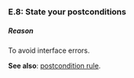 ### <a name="Re-postcondition"></a>E.8: State your postconditions

##### Reason

To avoid interface errors.

**See also**: [postcondition rule](I-04-Interfaces-I.007.md#Ri-post).

